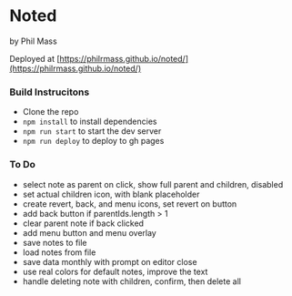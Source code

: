 # Noted
by Phil Mass

Deployed at [https://philrmass.github.io/noted/](https://philrmass.github.io/noted/)

### Build Instrucitons
- Clone the repo
- `npm install` to install dependencies
- `npm run start` to start the dev server
- `npm run deploy` to deploy to gh pages

### To Do
- select note as parent on click, show full parent and children, disabled
- set actual children icon, with blank placeholder
- create revert, back, and menu icons, set revert on button
- add back button if parentIds.length > 1
- clear parent note if back clicked
- add menu button and menu overlay
- save notes to file
- load notes from file
- save data monthly with prompt on editor close
- use real colors for default notes, improve the text
- handle deleting note with children, confirm, then delete all
